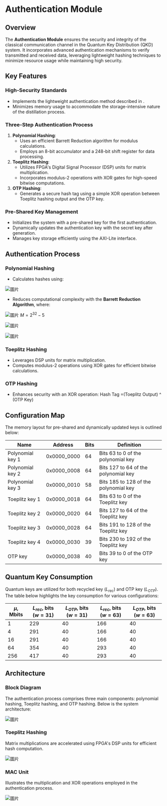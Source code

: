 # Authentication Module

## Overview

The **Authentication Module** ensures the security and integrity of the classical communication channel in the Quantum Key Distribution (QKD) system. It incorporates advanced authentication mechanisms to verify transmitted and received data, leveraging lightweight hashing techniques to minimize resource usage while maintaining high security.

## Key Features

### High-Security Standards
- Implements the lightweight authentication method described in <light weight authentication in quantum key distillation>.
- Minimizes memory usage to accommodate the storage-intensive nature of the distillation process.

### Three-Step Authentication Process
1. **Polynomial Hashing**:
   - Uses an efficient Barrett Reduction algorithm for modulus calculations.
   - Employs an 8-bit accumulator and a 248-bit shift register for data processing.
2. **Toeplitz Hashing**:
   - Utilizes FPGA's Digital Signal Processor (DSP) units for matrix multiplication.
   - Incorporates modulus-2 operations with XOR gates for high-speed bitwise computations.
3. **OTP Hashing**:
   - Generates a secure hash tag using a simple XOR operation between Toeplitz hashing output and the OTP key.

### Pre-Shared Key Management
- Initializes the system with a pre-shared key for the first authentication.
- Dynamically updates the authentication key with the secret key after generation.
- Manages key storage efficiently using the AXI-Lite interface.

## Authentication Process

### Polynomial Hashing
- Calculates hashes using:

![圖片](https://github.com/user-attachments/assets/b5838985-b2b1-4ef3-8281-f7e412a272f3)

- Reduces computational complexity with the **Barrett Reduction Algorithm**, where:

![圖片](https://github.com/user-attachments/assets/ddead3e8-5f6a-46a9-afbe-12d92a30b5d7)
$M = 2^{32} - 5$

![圖片](https://github.com/user-attachments/assets/e50c1ceb-b45c-48e0-b72e-0a5da4908f4f)

![圖片](https://github.com/user-attachments/assets/6dc08e32-1960-42de-9199-765a16139b22)


### Toeplitz Hashing
- Leverages DSP units for matrix multiplication.
- Computes modulus-2 operations using XOR gates for efficient bitwise calculations.

### OTP Hashing
- Enhances security with an XOR operation:
  Hash Tag =(Toeplitz Output) ^ (OTP Key)

## Configuration Map
The memory layout for pre-shared and dynamically updated keys is outlined below:

| **Name**           | **Address**     | **Bits** | **Definition**                         |
|---------------------|-----------------|----------|-----------------------------------------|
| Polynomial key 1    | 0x0000_0000     | 64       | Bits 63 to 0 of the polynomial key      |
| Polynomial key 2    | 0x0000_0008     | 64       | Bits 127 to 64 of the polynomial key    |
| Polynomial key 3    | 0x0000_0010     | 58       | Bits 185 to 128 of the polynomial key   |
| Toeplitz key 1      | 0x0000_0018     | 64       | Bits 63 to 0 of the Toeplitz key        |
| Toeplitz key 2      | 0x0000_0020     | 64       | Bits 127 to 64 of the Toeplitz key      |
| Toeplitz key 3      | 0x0000_0028     | 64       | Bits 191 to 128 of the Toeplitz key     |
| Toeplitz key 4      | 0x0000_0030     | 39       | Bits 230 to 192 of the Toeplitz key     |
| OTP key             | 0x0000_0038     | 40       | Bits 39 to 0 of the OTP key             |

## Quantum Key Consumption
Quantum keys are utilized for both recycled key ($L_{rec}$) and OTP key ($L_{OTP}$). The table below highlights the key consumption for various configurations:

| **$\mu$, Mbits** | **$L_{rec}$, bits ($w=31$)** | **$L_{OTP}$, bits ($w=31$)** | **$L_{rec}$, bits ($w=63$)** | **$L_{OTP}$, bits ($w=63$)** |
|------------------|------------------------------|------------------------------|------------------------------|------------------------------|
| 1                | 229                          | 40                           | 166                          | 40                           |
| 4                | 291                          | 40                           | 166                          | 40                           |
| 16               | 291                          | 40                           | 166                          | 40                           |
| 64               | 354                          | 40                           | 293                          | 40                           |
| 256              | 417                          | 40                           | 293                          | 40                           |

## Architecture

### Block Diagram
The authentication process comprises three main components: polynomial hashing, Toeplitz hashing, and OTP hashing. Below is the system architecture:

![圖片](https://github.com/user-attachments/assets/c2208f1f-37f3-4811-ae0c-6abed7e21f5e)

### Toeplitz Hashing
Matrix multiplications are accelerated using FPGA's DSP units for efficient hash computation.

![圖片](https://github.com/user-attachments/assets/dba3aad6-ed22-40ea-afaf-ba38135b86b1)

### MAC Unit
Illustrates the multiplication and XOR operations employed in the authentication process.

![圖片](https://github.com/user-attachments/assets/d00bcb1a-2da0-486b-84f4-dff50bc56a8d)
